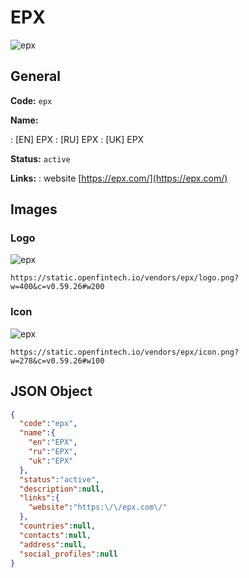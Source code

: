 
# EPX 
![epx](https://static.openfintech.io/vendors/epx/logo.png?w=400&c=v0.59.26#w200)  

## General 
 
**Code:** `epx` 
 
**Name:** 
 
:	[EN] EPX 
:	[RU] EPX 
:	[UK] EPX 
 
**Status:** `active` 
 
**Links:** 
: website [https://epx.com/](https://epx.com/) 
 

## Images 

### Logo 
 
![epx](https://static.openfintech.io/vendors/epx/logo.png?w=400&c=v0.59.26#w200)  

```
https://static.openfintech.io/vendors/epx/logo.png?w=400&c=v0.59.26#w200
```  

### Icon 
 
![epx](https://static.openfintech.io/vendors/epx/icon.png?w=278&c=v0.59.26#w100)  

```
https://static.openfintech.io/vendors/epx/icon.png?w=278&c=v0.59.26#w100
```  

## JSON Object 

```json
{
  "code":"epx",
  "name":{
    "en":"EPX",
    "ru":"EPX",
    "uk":"EPX"
  },
  "status":"active",
  "description":null,
  "links":{
    "website":"https:\/\/epx.com\/"
  },
  "countries":null,
  "contacts":null,
  "address":null,
  "social_profiles":null
}
```  
